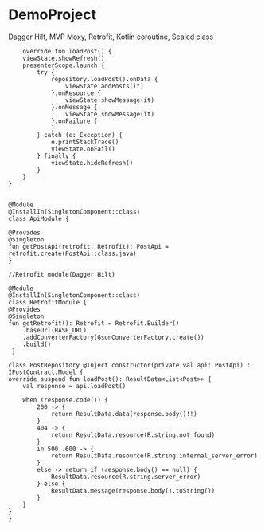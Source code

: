 # DemoProject
Dagger Hilt, MVP Moxy, Retrofit, Kotlin coroutine, Sealed class

        override fun loadPost() {
        viewState.showRefresh()
        presenterScope.launch {
            try {
                repository.loadPost().onData {
                    viewState.addPosts(it)
                }.onResource {
                    viewState.showMessage(it)
                }.onMessage {
                    viewState.showMessage(it)
                }.onFailure {
                }
            } catch (e: Exception) {
                e.printStackTrace()
                viewState.onFail()
            } finally {
                viewState.hideRefresh()
            }
        }
    }
    
    
    @Module
    @InstallIn(SingletonComponent::class)
    class ApiModule {

    @Provides
    @Singleton
    fun getPostApi(retrofit: Retrofit): PostApi = retrofit.create(PostApi::class.java)
    }
    
    //Retrofit module(Dagger Hilt)
    
    @Module
    @InstallIn(SingletonComponent::class)
    class RetrofitModule {
    @Provides
    @Singleton
    fun getRetrofit(): Retrofit = Retrofit.Builder()
        .baseUrl(BASE_URL)
        .addConverterFactory(GsonConverterFactory.create())
        .build()
     }

    class PostRepository @Inject constructor(private val api: PostApi) : IPostContract.Model {
    override suspend fun loadPost(): ResultData<List<Post>> {
        val response = api.loadPost()

        when (response.code()) {
            200 -> {
                return ResultData.data(response.body()!!)
            }
            404 -> {
                return ResultData.resource(R.string.not_found)
            }
            in 500..600 -> {
                return ResultData.resource(R.string.internal_server_error)
            }
            else -> return if (response.body() == null) {
                ResultData.resource(R.string.server_error)
            } else {
                ResultData.message(response.body().toString())
            }
        }
    }
    }
